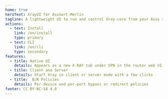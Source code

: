 ```yaml
---
home: true
heroText: XrayUI for Asuswrt‑Merlin
tagline: A lightweight UI to run and control Xray‑core from your Asus router
actions:
  - text: Install
    link: /en/install
    type: primary
  - text: CLI
    link: /en/cli
    type: secondary
features:
  - title: Native UI
    details: Appears as a new X-RAY tab under VPN in the router web UI
  - title: Client and Server
    details: Start Xray in client or server mode with a few clicks
  - title:  B/R Policies
    details: Per‑device and per‑port bypass or redirect policies
footer: CC BY-NC-SA 4.0
---
```

